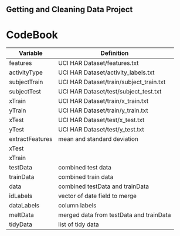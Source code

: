 ## Getting and Cleaning Data Project

# CodeBook

| Variable        | Definition                              |
| --------------- | --------------------------------------- |
| features        | UCI HAR Dataset/features.txt            |
| activityType    | UCI HAR Dataset/activity_labels.txt     |
| subjectTrain    | UCI HAR Dataset/train/subject_train.txt |
| subjectTest     | UCI HAR Dataset/test/subject_test.txt   |
| xTrain          | UCI HAR Dataset/train/x_train.txt       |
| yTrain          | UCI HAR Dataset/train/y_train.txt       |    
| xTest           | UCI HAR Dataset/test/x_test.txt         |
| yTest           | UCI HAR Dataset/test/y_test.txt         |
| extractFeatures | mean and standard deviation             |
| xTest           |                                         |
| xTrain          |                                         |
| testData        | combined test data                      |
| trainData       | combined train data                     |
| data            | combined testData and trainData         |
| idLabels        | vector of date field to merge           |  
| dataLabels      | column labels                           |
| meltData        | merged data from testData and trainData |
| tidyData        | list of tidy data                       |
